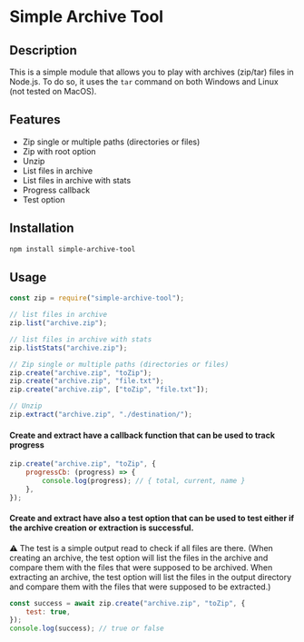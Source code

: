 # Simple Archive Tool

## Description

This is a simple module that allows you to play with archives (zip/tar) files in Node.js. To do so, it uses the `tar` command on both Windows and Linux (not tested on MacOS).

## Features

-   Zip single or multiple paths (directories or files)
-   Zip with root option
-   Unzip
-   List files in archive
-   List files in archive with stats
-   Progress callback
-   Test option

## Installation

```bash
npm install simple-archive-tool
```

## Usage

```js
const zip = require("simple-archive-tool");

// list files in archive
zip.list("archive.zip");

// list files in archive with stats
zip.listStats("archive.zip");

// Zip single or multiple paths (directories or files)
zip.create("archive.zip", "toZip");
zip.create("archive.zip", "file.txt");
zip.create("archive.zip", ["toZip", "file.txt"]);

// Unzip
zip.extract("archive.zip", "./destination/");
```

#### Create and extract have a callback function that can be used to track progress

```js
zip.create("archive.zip", "toZip", {
    progressCb: (progress) => {
        console.log(progress); // { total, current, name }
    },
});
```

#### Create and extract have also a test option that can be used to test either if the archive creation or extraction is successful.

:warning: The test is a simple output read to check if all files are there. (When creating an archive, the test option will list the files in the archive and compare them with the files that were supposed to be archived. When extracting an archive, the test option will list the files in the output directory and compare them with the files that were supposed to be extracted.)

```js
const success = await zip.create("archive.zip", "toZip", {
    test: true,
});
console.log(success); // true or false
```
